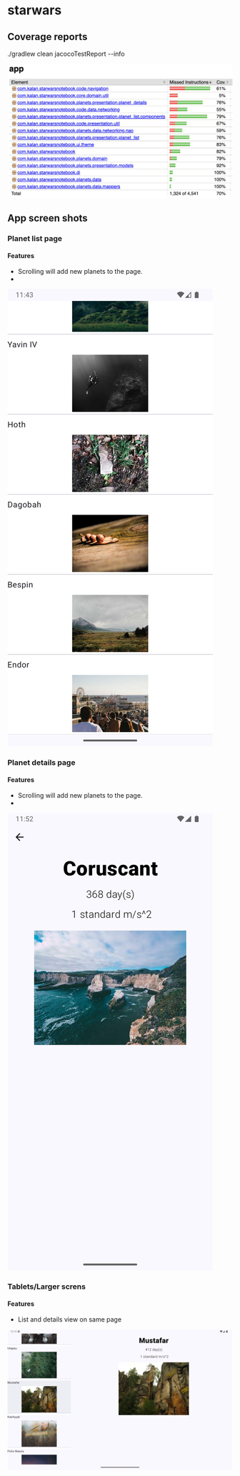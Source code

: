 # starwars

## Coverage reports
./gradlew clean jacocoTestReport --info

![Coverage report](repoimages/coverage_report.png)

## App screen shots

### Planet list page
#### Features
*  Scrolling will add new planets to the page.
* 
![Planets list page](repoimages/screenshot_planetscreen.png)

### Planet details page
#### Features
*  Scrolling will add new planets to the page.
*
![Planets details page](repoimages/screenshot_planetdetails.png)


### Tablets/Larger screns
#### Features
*  List and details view on same page

![Planets view on larger screens](repoimages/screenshot_planetdetailspane.png)




